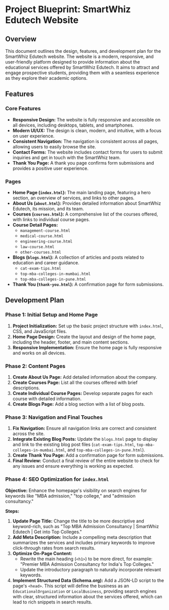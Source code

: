 # Project Blueprint: SmartWhiz Edutech Website

## Overview

This document outlines the design, features, and development plan for the SmartWhiz Edutech website. The website is a modern, responsive, and user-friendly platform designed to provide information about the educational services offered by SmartWhiz Edutech. It aims to attract and engage prospective students, providing them with a seamless experience as they explore their academic options.

## Features

### Core Features

*   **Responsive Design:** The website is fully responsive and accessible on all devices, including desktops, tablets, and smartphones.
*   **Modern UI/UX:** The design is clean, modern, and intuitive, with a focus on user experience.
*   **Consistent Navigation:** The navigation is consistent across all pages, allowing users to easily browse the site.
*   **Contact Forms:** The website includes contact forms for users to submit inquiries and get in touch with the SmartWhiz team.
*   **Thank You Page:** A thank you page confirms form submissions and provides a positive user experience.

### Pages

*   **Home Page (`index.html`):** The main landing page, featuring a hero section, an overview of services, and links to other pages.
*   **About Us (`about.html`):** Provides detailed information about SmartWhiz Edutech, its mission, and its team.
*   **Courses (`courses.html`):** A comprehensive list of the courses offered, with links to individual course pages.
*   **Course Detail Pages:**
    *   `management-course.html`
    *   `medical-course.html`
    *   `engineering-course.html`
    *   `law-course.html`
    *   `other-courses.html`
*   **Blogs (`blogs.html`):** A collection of articles and posts related to education and career guidance.
    *   `cat-exam-tips.html`
    *   `top-mba-colleges-in-mumbai.html`
    *   `top-mba-colleges-in-pune.html`
*   **Thank You (`thank-you.html`):** A confirmation page for form submissions.

## Development Plan

### Phase 1: Initial Setup and Home Page

1.  **Project Initialization:** Set up the basic project structure with `index.html`, CSS, and JavaScript files.
2.  **Home Page Design:** Create the layout and design of the home page, including the header, footer, and main content sections.
3.  **Responsive Implementation:** Ensure the home page is fully responsive and works on all devices.

### Phase 2: Content Pages

1.  **Create About Us Page:** Add detailed information about the company.
2.  **Create Courses Page:** List all the courses offered with brief descriptions.
3.  **Create Individual Course Pages:** Develop separate pages for each course with detailed information.
4.  **Create Blogs Page:** Add a blog section with a list of blog posts.

### Phase 3: Navigation and Final Touches

1.  **Fix Navigation:** Ensure all navigation links are correct and consistent across the site.
2.  **Integrate Existing Blog Posts:** Update the `blogs.html` page to display and link to the existing blog post files (`cat-exam-tips.html`, `top-mba-colleges-in-mumbai.html`, and `top-mba-colleges-in-pune.html`).
3.  **Create Thank You Page:** Add a confirmation page for form submissions.
4.  **Final Review:** Conduct a final review of the entire website to check for any issues and ensure everything is working as expected.

### Phase 4: SEO Optimization for `index.html`

**Objective:** Enhance the homepage's visibility on search engines for keywords like "MBA admission," "top college," and "admission consultancy."

**Steps:**

1.  **Update Page Title:** Change the title to be more descriptive and keyword-rich, such as "Top MBA Admission Consultancy | SmartWhiz Edutech | Get into Top Colleges."
2.  **Add Meta Description:** Include a compelling meta description that summarizes the services and includes primary keywords to improve click-through rates from search results.
3.  **Optimize On-Page Content:**
    *   Rewrite the main heading (`<h1>`) to be more direct, for example: "Premier MBA Admission Consultancy for India's Top Colleges."
    *   Update the introductory paragraph to naturally incorporate relevant keywords.
4.  **Implement Structured Data (Schema.org):** Add a JSON-LD script to the page's `<head>`. This script will define the business as an `EducationalOrganization` or `LocalBusiness`, providing search engines with clear, structured information about the services offered, which can lead to rich snippets in search results.